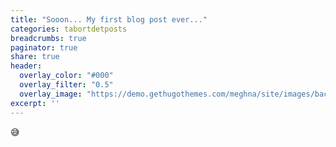 ```yaml
---
title: "Sooon... My first blog post ever..."
categories: tabortdetposts
breadcrumbs: true
paginator: true
share: true
header:
  overlay_color: "#000"
  overlay_filter: "0.5"
  overlay_image: "https://demo.gethugothemes.com/meghna/site/images/backgrounds/hero-area.jpg"
excerpt: ''
---
```

😅 <Br/>
 
